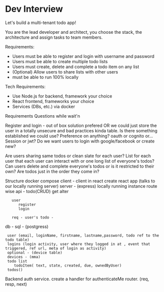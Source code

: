 # Dev Interview

Let's build a multi-tenant todo app!

You are the lead developer and architect, you choose the stack, the architecture and assign tasks to team members.

Requirements:
- Users must be able to register and login with username and password
- Users must be able to create multiple todo lists
- Users must create, delete and complete a todo item on any list
- (Optional) Allow users to share lists with other users
- must be able to run 100% locally

Tech Requirements:
- Use Node.js for backend, framework your choice
- React frontend, frameworks your choice
- Services (DBs, etc.) via docker

Requirements Questions while wait'n

Register and login - out of box solution prefered OR we could just store the user in a totally unsecure and bad practices kinda table.
Is there something established we could use? Preference on anything? oauth or cognito or... Session or jwt?
Do we want users to login with google/facebook or create new?

Are users sharing same todos or clean slate for each user?
List for each user that each user can interact with or one long list of everyone's todos?
Can users delete and complete everyone's todos or is it restricted to their own?
Are todos just in the order they come in?


Structure
docker compose
   client - client in react create react app (talks to our locally running server)
   server - (express) locally running instance 
    route wise
       api - 
       todo(CRUD)
          get
          alter

       user
          register
          login
            
       req - user's todo - 
       
   db - sql - (postgress)
  
     user (email, loginName, firstname, lastname,password, todo ref to the todo table)
     logins (login activity, user where they logged in at , event that triggered, ref url, meta of login as activity)
     optional - (device table)
     devices - (mma)
     todo list
        todoItem( text, state, created, due, ownedByUser)
     todos()
       
   
   
   

Backend
auth service. create a handler for authenticateMe router. (req, resp, next)

